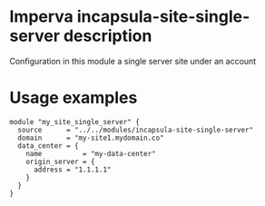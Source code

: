 # Imperva incapsula-site-single-server description

Configuration in this module a single server site under an account


# Usage examples

```hcl
module "my_site_single_server" {
  source      = "../../modules/incapsula-site-single-server"
  domain      = "my-site1.mydomain.co"
  data_center = {
    name          = "my-data-center"
    origin_server = {
      address = "1.1.1.1"
    }
  }
}
```